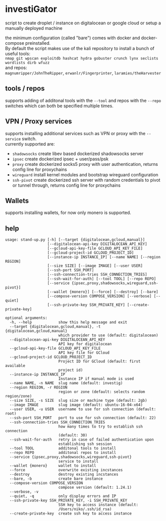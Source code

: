 # investiGator

script to create droplet / instance on digitalocean or google cloud or setup a manually deployed machine  

the minimum configuration (called "bare") comes with docker and docker-compose preinstalled.  
By default the script makes use of the kali repository to install a bunch of useful tools:  
`nmap git wpscan exploitdb hashcat hydra gobuster crunch lynx seclists wordlists dirb wfuzz`  
and repos:  
`magnumripper/JohnTheRipper`, `erwanlr/Fingerprinter`, `laramies/theHarvester`

## tools / repos
supports adding of additonal tools with the `--tool` and repos with the `--repo` switches which can both be specified multiple times.  


## VPN / Proxy services
supports installing additional services such as VPN or proxy with the `--service` switch.  
currently supported are:
- `shadowsocks` create libev based dockerized shadowsocks server
- `ipsec` create dockerized ipsec + user/pass/psk
- `proxy` create dockerized socks5 proxy with user authentication, returns config line for proxychains
- `wireguard` install kernel modules and bootstrap wireguard configuration
- `ssh-pivot` create dockerized ssh server with random credentials to pivot or tunnel through, returns config line for proxychains

## Wallets
supports installing wallets, for now only monero is supported.  

## help
```
usage: stand-up.py [-h] [--target {digitalocean,gcloud,manual}]
                   [--digitalocean-api-key DIGITALOCEAN_API_KEY]
                   [--gcloud-api-key-file GCLOUD_API_KEY_FILE]
                   [--gcloud-project-id GCLOUD_PROJECT_ID]
                   [--instance-ip INSTANCE_IP] [--name NAME] [--region REGION]
                   [--size SIZE] [--image IMAGE] [--user USER]
                   [--ssh-port SSH_PORT]
                   [--ssh-connection-tries SSH_CONNECTION_TRIES]
                   [--ssh-wait-for-auth] [--tool TOOL] [--repo REPO]
                   [--service {ipsec,proxy,shadowsocks,wireguard,ssh-pivot}]
                   [--wallet {monero}] [--force] [--destroy] [--bare]
                   [--compose-version COMPOSE_VERSION] [--verbose] [--quiet]
                   [--ssh-private-key SSH_PRIVATE_KEY] [--create-private-key]

optional arguments:
  -h, --help            show this help message and exit
  --target {digitalocean,gcloud,manual}, -t {digitalocean,gcloud,manual}
                        which provider to use (default: digitalocean)
  --digitalocean-api-key DIGITALOCEAN_API_KEY
                        API key for digitalocean
  --gcloud-api-key-file GCLOUD_API_KEY_FILE
                        API key file for GCloud
  --gcloud-project-id GCLOUD_PROJECT_ID
                        Project ID for GCloud (default: first available
                        project id)
  --instance-ip INSTANCE_IP
                        Instance IP if manual mode is used
  --name NAME, -n NAME  slug name (default: investig)
  --region REGION, -r REGION
                        region or zone (default: selects random region/zone)
  --size SIZE, -s SIZE  slug size or machine type (default: 2gb)
  --image IMAGE         slug image (default: ubuntu-16-04-x64)
  --user USER, -u USER  username to use for ssh connection (default: root)
  --ssh-port SSH_PORT   port to use for ssh connection (default: 22)
  --ssh-connection-tries SSH_CONNECTION_TRIES
                        how many times to try to establish ssh connection
                        (default: 30)
  --ssh-wait-for-auth   retry in case of failed authentication upon
                        establishing ssh session
  --tool TOOL           additonal tools to install
  --repo REPO           additonal repos to install
  --service {ipsec,proxy,shadowsocks,wireguard,ssh-pivot}
                        service to install
  --wallet {monero}     wallet to install
  --force               overwrite existing incstances
  --destroy             destroy existing incstances
  --bare, -b            create bare instance
  --compose-version COMPOSE_VERSION
                        compose version (default: 1.24.1)
  --verbose, -v
  --quiet, -q           only display errors and IP
  --ssh-private-key SSH_PRIVATE_KEY, -i SSH_PRIVATE_KEY
                        SSH key to access instance (default:
                        /Users/niko/.ssh/id_rsa)
  --create-private-key  create ssh key to access instance
  ```
